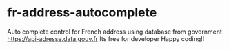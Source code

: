 # fr-address-autocomplete
Auto complete control for French address using database from government https://api-adresse.data.gouv.fr
Its free for developer
Happy coding!!

